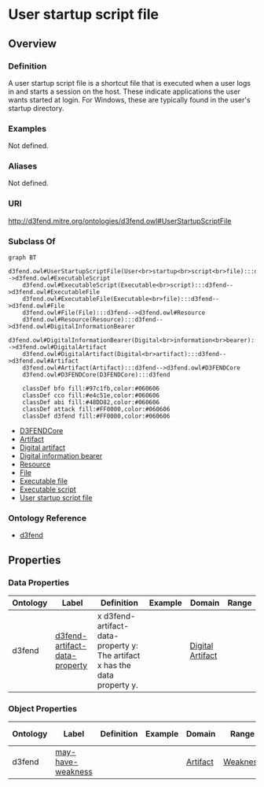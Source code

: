 # User startup script file

## Overview

### Definition
A user startup script file is a shortcut file that is executed when a user logs in and starts a session on the host.  These indicate applications the user wants started at login.  For Windows, these are typically found in the user's startup directory.

### Examples
Not defined.

### Aliases
Not defined.

### URI
http://d3fend.mitre.org/ontologies/d3fend.owl#UserStartupScriptFile

### Subclass Of
```mermaid
graph BT
    d3fend.owl#UserStartupScriptFile(User<br>startup<br>script<br>file):::d3fend-->d3fend.owl#ExecutableScript
    d3fend.owl#ExecutableScript(Executable<br>script):::d3fend-->d3fend.owl#ExecutableFile
    d3fend.owl#ExecutableFile(Executable<br>file):::d3fend-->d3fend.owl#File
    d3fend.owl#File(File):::d3fend-->d3fend.owl#Resource
    d3fend.owl#Resource(Resource):::d3fend-->d3fend.owl#DigitalInformationBearer
    d3fend.owl#DigitalInformationBearer(Digital<br>information<br>bearer):::d3fend-->d3fend.owl#DigitalArtifact
    d3fend.owl#DigitalArtifact(Digital<br>artifact):::d3fend-->d3fend.owl#Artifact
    d3fend.owl#Artifact(Artifact):::d3fend-->d3fend.owl#D3FENDCore
    d3fend.owl#D3FENDCore(D3FENDCore):::d3fend
    
    classDef bfo fill:#97c1fb,color:#060606
    classDef cco fill:#e4c51e,color:#060606
    classDef abi fill:#48DD82,color:#060606
    classDef attack fill:#FF0000,color:#060606
    classDef d3fend fill:#FF0000,color:#060606
```

- [D3FENDCore](/docs/ontology/reference/model/D3FENDCore/D3FENDCore.md)
- [Artifact](/docs/ontology/reference/model/D3FENDCore/Artifact/Artifact.md)
- [Digital artifact](/docs/ontology/reference/model/D3FENDCore/Artifact/Digital%20artifact/Digital%20artifact.md)
- [Digital information bearer](/docs/ontology/reference/model/D3FENDCore/Artifact/Digital%20artifact/Digital%20information%20bearer/Digital%20information%20bearer.md)
- [Resource](/docs/ontology/reference/model/D3FENDCore/Artifact/Digital%20artifact/Digital%20information%20bearer/Resource/Resource.md)
- [File](/docs/ontology/reference/model/D3FENDCore/Artifact/Digital%20artifact/Digital%20information%20bearer/Resource/File/File.md)
- [Executable file](/docs/ontology/reference/model/D3FENDCore/Artifact/Digital%20artifact/Digital%20information%20bearer/Resource/File/Executable%20file/Executable%20file.md)
- [Executable script](/docs/ontology/reference/model/D3FENDCore/Artifact/Digital%20artifact/Digital%20information%20bearer/Resource/File/Executable%20file/Executable%20script/Executable%20script.md)
- [User startup script file](/docs/ontology/reference/model/D3FENDCore/Artifact/Digital%20artifact/Digital%20information%20bearer/Resource/File/Executable%20file/Executable%20script/User%20startup%20script%20file/User%20startup%20script%20file.md)


### Ontology Reference
- [d3fend](http://d3fend.mitre.org/ontologies/d3fend.owl#)

## Properties
### Data Properties
| Ontology | Label | Definition | Example | Domain | Range |
|----------|-------|------------|---------|--------|-------|
| d3fend | [d3fend-artifact-data-property](http://d3fend.mitre.org/ontologies/d3fend.owl#d3fend-artifact-data-property) | x d3fend-artifact-data-property y: The artifact x has the data property y. |  | [Digital Artifact](/docs/ontology/reference/model/D3FENDCore/Artifact/Digital%20artifact/Digital%20artifact.md) | []() |

### Object Properties
| Ontology | Label | Definition | Example | Domain | Range | Inverse Of |
|----------|-------|------------|---------|--------|-------|------------|
| d3fend | [may-have-weakness](http://d3fend.mitre.org/ontologies/d3fend.owl#may-have-weakness) |  |  | [Artifact](/docs/ontology/reference/model/D3FENDCore/Artifact/Artifact.md) | [Weakness](/docs/ontology/reference/model/D3FENDCore/Weakness/Weakness.md) | []() |

